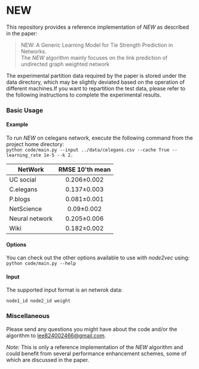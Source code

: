 # NEW

This repository provides a reference implementation of *NEW* as described in the paper:<br>
> NEW: A Generic Learning Model for Tie Strength Prediction in Networks.<br>
The *NEW* algorithm mainly focuses on the link prediction of undirected graph weighted network

The experimental partition data required by the paper is stored under the data directory, which may be slightly deviated based on the operation of different machines.If you want to repartition the test data, please refer to the following instructions to complete the experimental results.

### Basic Usage

#### Example
To run *NEW* on celegans network, execute the following command from the project home directory:<br/>
	``python code/main.py --input ../data/celegans.csv --cache True --learning_rate 1e-5 --k 2.``
	
	
NetWork             | RMSE 10'th mean |
--------------------| :-------------: |
UC social           | 0.206±0.002     | 
C.elegans           | 0.137±0.003     | 
P.blogs             | 0.081±0.001     | 
NetScience          | 0.09±0.002      | 
Neural network      | 0.205±0.006     | 
Wiki                | 0.182±0.002     | 

#### Options
You can check out the other options available to use with *node2vec* using:<br/>
	``python code/main.py --help``
  
#### Input
The supported input format is an netwrok data:
	
    node1_id node2_id weight


### Miscellaneous

Please send any questions you might have about the code and/or the algorithm to <lee824002466@gmail.com>.

*Note:* This is only a reference implementation of the *NEW* algorithm and could benefit from several performance enhancement schemes, some of which are discussed in the paper.
